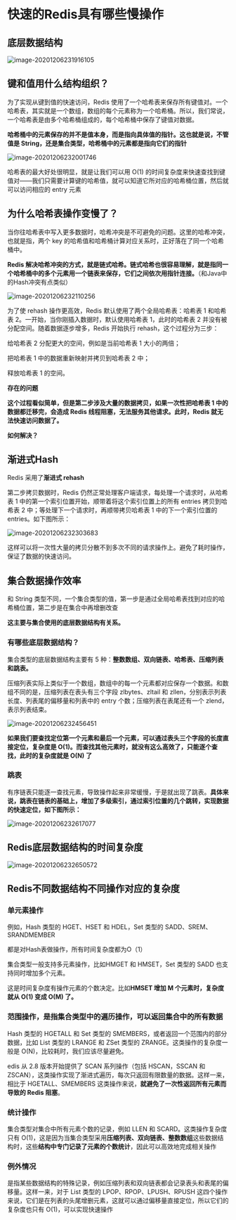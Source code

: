 # 快速的Redis具有哪些慢操作

## 底层数据结构

![image-20201206231916105](assets/image-20201206231916105.png)



## 键和值用什么结构组织？

为了实现从键到值的快速访问，Redis 使用了一个哈希表来保存所有键值对。一个哈希表，其实就是一个数组，数组的每个元素称为一个哈希桶。所以，我们常说，一个哈希表是由多个哈希桶组成的，每个哈希桶中保存了键值对数据。

**哈希桶中的元素保存的并不是值本身，而是指向具体值的指针。这也就是说，不管值是 String，还是集合类型，哈希桶中的元素都是指向它们的指针**

![image-20201206232001746](assets/image-20201206232001746.png)

哈希表的最大好处很明显，就是让我们可以用 O(1) 的时间复杂度来快速查找到键值对——我们只需要计算键的哈希值，就可以知道它所对应的哈希桶位置，然后就可以访问相应的 entry 元素



## 为什么哈希表操作变慢了？

当你往哈希表中写入更多数据时，哈希冲突是不可避免的问题。这里的哈希冲突，也就是指，两个 key 的哈希值和哈希桶计算对应关系时，正好落在了同一个哈希桶中。

**Redis 解决哈希冲突的方式，就是链式哈希。链式哈希也很容易理解，就是指同一个哈希桶中的多个元素用一个链表来保存，它们之间依次用指针连接。**（和Java中的Hash冲突有点类似）

![image-20201206232110256](assets/image-20201206232110256.png)

为了使 rehash 操作更高效，Redis 默认使用了两个全局哈希表：哈希表 1 和哈希表 2。一开始，当你刚插入数据时，默认使用哈希表 1，此时的哈希表 2 并没有被分配空间。随着数据逐步增多，Redis 开始执行 rehash，这个过程分为三步：

给哈希表 2 分配更大的空间，例如是当前哈希表 1 大小的两倍；

把哈希表 1 中的数据重新映射并拷贝到哈希表 2 中；

释放哈希表 1 的空间。

**存在的问题**

**这个过程看似简单，但是第二步涉及大量的数据拷贝，如果一次性把哈希表 1 中的数据都迁移完，会造成 Redis 线程阻塞，无法服务其他请求。此时，Redis 就无法快速访问数据了。**

**如何解决？**

## 渐进式Hash

Redis 采用了**渐进式 rehash**

第二步拷贝数据时，Redis 仍然正常处理客户端请求，每处理一个请求时，从哈希表 1 中的第一个索引位置开始，顺带着将这个索引位置上的所有 entries 拷贝到哈希表 2 中；等处理下一个请求时，再顺带拷贝哈希表 1 中的下一个索引位置的 entries。如下图所示：

![image-20201206232303683](assets/image-20201206232303683.png)

这样可以将一次性大量的拷贝分散不到多次不同的请求操作上。避免了耗时操作，保证了数据的快速访问。



## 集合数据操作效率

和 String 类型不同，一个集合类型的值，第一步是通过全局哈希表找到对应的哈希桶位置，第二步是在集合中再增删改查

**这主要与集合使用的底层数据结构有关系。**

### 有哪些底层数据结构？

集合类型的底层数据结构主要有 5 种：**整数数组、双向链表、哈希表、压缩列表和跳表。**

压缩列表实际上类似于一个数组，数组中的每一个元素都对应保存一个数据。和数组不同的是，压缩列表在表头有三个字段 zlbytes、zltail 和 zllen，分别表示列表长度、列表尾的偏移量和列表中的 entry 个数；压缩列表在表尾还有一个 zlend，表示列表结束。

![image-20201206232456451](assets/image-20201206232456451.png)

**如果我们要查找定位第一个元素和最后一个元素，可以通过表头三个字段的长度直接定位，复杂度是 O(1)。而查找其他元素时，就没有这么高效了，只能逐个查找，此时的复杂度就是 O(N) 了**



### 跳表

有序链表只能逐一查找元素，导致操作起来非常缓慢，于是就出现了跳表。**具体来说，跳表在链表的基础上，增加了多级索引，通过索引位置的几个跳转，实现数据的快速定位，如下图所示：**

![image-20201206232617077](assets/image-20201206232617077.png)



## Redis底层数据结构的时间复杂度

![image-20201206232650572](assets/image-20201206232650572.png)

## Redis不同数据结构不同操作对应的复杂度

### 单元素操作

例如，Hash 类型的 HGET、HSET 和 HDEL，Set 类型的 SADD、SREM、SRANDMEMBER

都是对Hash表做操作，所有时间复杂度都为O（1）

集合类型一般支持多元素操作，比如HMGET 和 HMSET，Set 类型的 SADD 也支持同时增加多个元素。

这是时间复杂度有操作元素的个数决定。比如**HMSET 增加 M 个元素时，复杂度就从 O(1) 变成 O(M) 了。**



### 范围操作，是指集合类型中的遍历操作，可以返回集合中的所有数据

Hash 类型的 HGETALL 和 Set 类型的 SMEMBERS，或者返回一个范围内的部分数据，比如 List 类型的 LRANGE 和 ZSet 类型的 ZRANGE。这类操作的复杂度一般是 O(N)，比较耗时，我们应该尽量避免。

edis 从 2.8 版本开始提供了 SCAN 系列操作（包括 HSCAN，SSCAN 和 ZSCAN），这类操作实现了渐进式遍历，每次只返回有限数量的数据。这样一来，相比于 HGETALL、SMEMBERS 这类操作来说，**就避免了一次性返回所有元素而导致的 Redis 阻塞**。

### 统计操作

集合类型对集合中所有元素个数的记录，例如 LLEN 和 SCARD。这类操作复杂度只有 O(1)，这是因为当集合类型采用**压缩列表、双向链表、整数数组**这些数据结构时，这些**结构中专门记录了元素的个数统计**，因此可以高效地完成相关操作

### 例外情况

是指某些数据结构的特殊记录，例如压缩列表和双向链表都会记录表头和表尾的偏移量。这样一来，对于 List 类型的 LPOP、RPOP、LPUSH、RPUSH 这四个操作来说，它们是在列表的头尾增删元素，这就可以通过偏移量直接定位，所以它们的复杂度也只有 O(1)，可以实现快速操作







